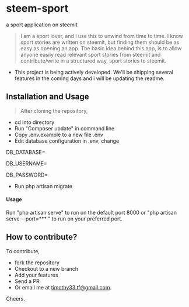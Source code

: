 # steem-sport
a sport application on steemit

> I am a sport lover, and i use this to unwind from time to time. I know sport stories are written on steemit, but finding them should be as easy as opening an app. The basic idea behind this app, is to allow anyone easily read relevant sport stories from steemit and contribute/write in a structured way, sport stories to steemit.

- This project is being actively developed. We'll be shipping several features in the coming days and i will be updating the readme.

## Installation and Usage
> After cloning the repository,

- cd into directory
- Run "Composer update" in command line
- Copy .env.example to a new file .env
- Edit database configuration in .env, change

DB_DATABASE=

DB_USERNAME=

DB_PASSWORD=

- Run php artisan migrate 

#### Usage
Run "php artisan serve" to run on the default port 8000 or "php artisan serve --port=*** " to run on your preferred port.

## How to contribute?
To contribute,

- fork the repository
- Checkout to a new branch
- Add your features
- Send a PR
- Or email me at timothy33.tf@gmail.com.

Cheers.

